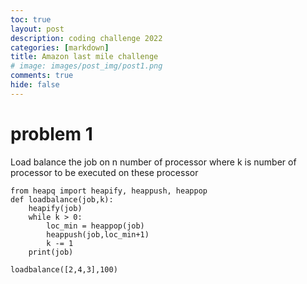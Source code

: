 ```yaml
---
toc: true
layout: post
description: coding challenge 2022
categories: [markdown]
title: Amazon last mile challenge
# image: images/post_img/post1.png
comments: true 
hide: false
---
```


# problem 1

Load balance the job on n number of processor where k is number of processor to be executed on these processor 

```
from heapq import heapify, heappush, heappop
def loadbalance(job,k):
    heapify(job)
    while k > 0:
        loc_min = heappop(job)
        heappush(job,loc_min+1)
        k -= 1
    print(job)

loadbalance([2,4,3],100)
```

